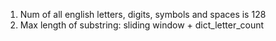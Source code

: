 1. Num of all english letters, digits, symbols and spaces is 128
2. Max length of substring: sliding window + dict_letter_count